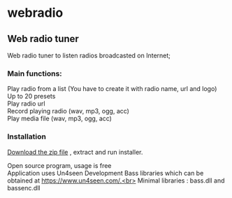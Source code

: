 # webradio
## Web radio tuner
 
Web radio tuner to listen radios broadcasted on Internet;
 
### Main functions:

Play radio from a list (You have to create it with radio name, url and logo)<br>
Up to 20 presets<br>
Play radio url<br>
Record playing radio (wav, mp3, ogg, acc)<br>
Play media file (wav, mp3, ogg, acc)

### Installation

[Download the zip file](https://github.com/bb84000/webradio/raw/main/webradio.zip) , extract and run installer.

Open source program, usage is free<br>
Application uses Un4seen Development Bass libraries which can be obtained at https://www.un4seen.com/.<br>
Minimal libraries : bass.dll and bassenc.dll
